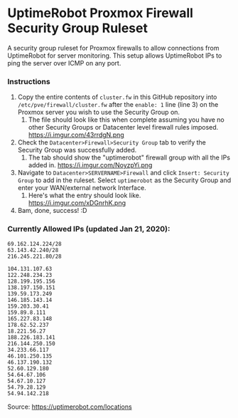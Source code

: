 # UptimeRobot Proxmox Firewall Security Group Ruleset
A security group ruleset for Proxmox firewalls to allow connections from UptimeRobot for server monitoring. This setup allows UptimeRobot IPs to ping the server over ICMP on any port.

### Instructions
1. Copy the entire contents of `cluster.fw` in this GitHub repository into `/etc/pve/firewall/cluster.fw` after the `enable: 1` line (line 3) on the Proxmox server you wish to use the Security Group on.
   1. The file should look like this when complete assuming you have no other Security Groups or Datacenter level firewall rules imposed. https://i.imgur.com/43rrdgN.png
2. Check the `Datacenter>Firewall>Security Group` tab to verify the Security Group was successfully added. 
   1. The tab should show the "uptimerobot" firewall group with all the IPs added in. https://i.imgur.com/NoyzpYi.png
3. Navigate to `Datacenter>SERVERNAME>Firewall` and click `Insert: Security Group` to add in the ruleset. Select `uptimerobot` as the Security Group and enter your WAN/external network Interface.
   1. Here's what the entry should look like. https://i.imgur.com/xDGnrhK.png
4. Bam, done, success! :D

### Currently Allowed IPs (updated Jan 21, 2020):

```
69.162.124.224/28
63.143.42.240/28
216.245.221.80/28

104.131.107.63
122.248.234.23
128.199.195.156
138.197.150.151
139.59.173.249
146.185.143.14
159.203.30.41
159.89.8.111
165.227.83.148
178.62.52.237
18.221.56.27
188.226.183.141
216.144.250.150
34.233.66.117
46.101.250.135
46.137.190.132
52.60.129.180
54.64.67.106
54.67.10.127
54.79.28.129
54.94.142.218
```

Source: https://uptimerobot.com/locations
